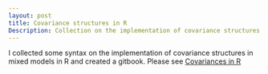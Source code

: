 ```yaml
---
layout: post
title: Covariance structures in R
Description: Collection on the implementation of covariance structures in mixed models in R
---
```


I collected some syntax on the implementation of covariance structures in mixed models in R and created a gitbook. Please see [Covariances in R](https://www.samuelkn.app/CovarianceStructuresInR/index.html)

